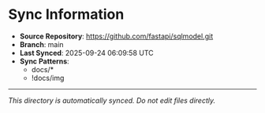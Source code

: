# Sync Information

- **Source Repository**: https://github.com/fastapi/sqlmodel.git
- **Branch**: main
- **Last Synced**: 2025-09-24 06:09:58 UTC
- **Sync Patterns**:
  - docs/*
  - !docs/img

---
*This directory is automatically synced. Do not edit files directly.*
